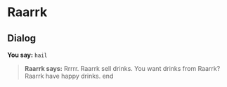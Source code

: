 # Raarrk


## Dialog

**You say:** `hail`



>**Raarrk says:** Rrrrr.  Raarrk sell drinks.  You want drinks from Raarrk?  Raarrk have happy drinks.
end
